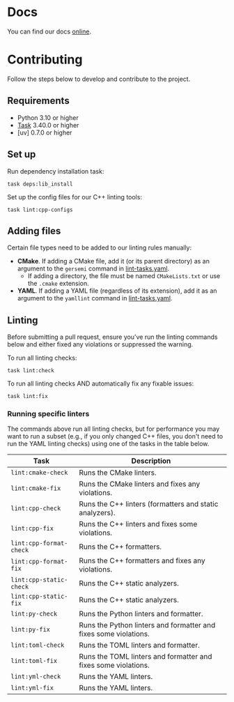 # Docs

You can find our docs [online][spider-docs]. 

# Contributing
Follow the steps below to develop and contribute to the project.

## Requirements
* Python 3.10 or higher
* [Task] 3.40.0 or higher
* [uv] 0.7.0 or higher

## Set up
Run dependency installation task:
```shell
task deps:lib_install
```

Set up the config files for our C++ linting tools:
```shell
task lint:cpp-configs
```

## Adding files
Certain file types need to be added to our linting rules manually:

* **CMake**. If adding a CMake file, add it (or its parent directory) as an argument to the
  `gersemi` command in [lint-tasks.yaml](lint-tasks.yaml).
  * If adding a directory, the file must be named `CMakeLists.txt` or use the `.cmake` extension.
* **YAML**. If adding a YAML file (regardless of its extension), add it as an argument to the
  `yamllint` command in [lint-tasks.yaml](lint-tasks.yaml).

## Linting
Before submitting a pull request, ensure you’ve run the linting commands below and either fixed any
violations or suppressed the warning.

To run all linting checks:
```shell
task lint:check
```

To run all linting checks AND automatically fix any fixable issues:
```shell
task lint:fix
```

### Running specific linters
The commands above run all linting checks, but for performance you may want to run a subset (e.g.,
if you only changed C++ files, you don't need to run the YAML linting checks) using one of the tasks
in the table below.

| Task                    | Description                                                      |
|-------------------------|------------------------------------------------------------------|
| `lint:cmake-check`      | Runs the CMake linters.                                          |
| `lint:cmake-fix`        | Runs the CMake linters and fixes any violations.                 |
| `lint:cpp-check`        | Runs the C++ linters (formatters and static analyzers).          |
| `lint:cpp-fix`          | Runs the C++ linters and fixes some violations.                  |
| `lint:cpp-format-check` | Runs the C++ formatters.                                         |
| `lint:cpp-format-fix`   | Runs the C++ formatters and fixes any violations.                |
| `lint:cpp-static-check` | Runs the C++ static analyzers.                                   |
| `lint:cpp-static-fix`   | Runs the C++ static analyzers.                                   |
| `lint:py-check`         | Runs the Python linters and formatter.                           |
| `lint:py-fix`           | Runs the Python linters and formatter and fixes some violations. |
| `lint:toml-check`       | Runs the TOML linters and formatter.                             |
| `lint:toml-fix`         | Runs the TOML linters and formatter and fixes some violations.   |
| `lint:yml-check`        | Runs the YAML linters.                                           |
| `lint:yml-fix`          | Runs the YAML linters.                                           |

[spider-docs]: https://docs.yscope.com/spider/main/
[Task]: https://taskfile.dev
